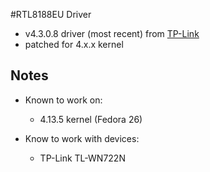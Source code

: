 #RTL8188EU Driver

 * v4.3.0.8 driver (most recent) from [TP-Link](http://www.tp-link.com/us/download/TL-WN722N_V2.html#Driver)
 * patched for 4.x.x kernel

## Notes

 * Known to work on:
   * 4.13.5 kernel (Fedora 26)

 * Know to work with devices:
   * TP-Link TL-WN722N
